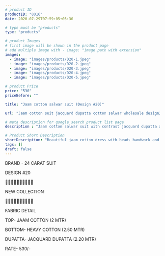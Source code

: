 ```yaml
---
# product ID
productID: "0016"
date: 2020-07-29T07:59:05+05:30

# type must be "products"
type: "products"

# product Images
# first image will be shown in the product page
# add multiple image with - image: "image path with extension"
images:
  - image: "images/products/D20-1.jpeg"
  - image: "images/products/D20-2.jpeg"
  - image: "images/products/D20-3.jpeg"
  - image: "images/products/D20-4.jpeg"
  - image: "images/products/D20-5.jpeg"

# product Price
price: "530"
priceBefore: ""

title: "Jaam cotton salwar suit (Design #20)"

url: "Jaam cotton suit jacquard dupatta cotton salwar wholesale design20"

# meta description for google search product list page
description : "Jaam cotton salwar suit with contrast jacquard dupatta and 2.5 mtr cotton bottom"

# Product Short Description
shortDescription: "Beautiful jaam cotton dress with beads handwork and contrast jacquard dupatta and 2.5 mtr cotton bottom."
tags: []
draft: false
---
```

BRAND - 24 CARAT SUIT

DESIGN #20

💐💐💐💐💐💐💐💐💐💐

NEW COLLECTION

🌷🌷🌷🌷🌷🌷🌷🌷🌷🌷

FABRIC DETAIL

TOP- JAAM COTTON (2 MTR)

BOTTOM- HEAVY COTTON (2.50 MTR)

DUPATTA- JACQUARD DUPATTA (2.20 MTR)

RATE- 530/-
